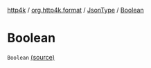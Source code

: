 [http4k](../../index.md) / [org.http4k.format](../index.md) / [JsonType](index.md) / [Boolean](./-boolean.md)

# Boolean

`Boolean` [(source)](https://github.com/http4k/http4k/blob/master/http4k-core/src/main/kotlin/org/http4k/format/Json.kt#L84)